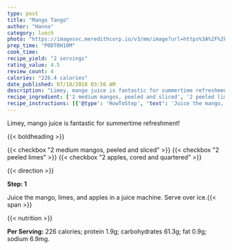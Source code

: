 ```yaml
---
type: post
title: "Mango Tango"
author: "Hanna"
category: lunch
photo: "https://imagesvc.meredithcorp.io/v3/mm/image?url=https%3A%2F%2Fimages.media-allrecipes.com%2Fuserphotos%2F7884465.jpg"
prep_time: "P0DT0H10M"
cook_time: 
recipe_yield: "2 servings"
rating_value: 4.5
review_count: 4
calories: "226.4 calories"
date_published: 07/18/2018 03:56 AM
description: "Limey, mango juice is fantastic for summertime refreshment!"
recipe_ingredient: ['2 medium mangos, peeled and sliced', '2 peeled limes', '2 apples, cored and quartered']
recipe_instructions: [{'@type': 'HowToStep', 'text': 'Juice the mango, limes, and apples in a juice machine.  Serve over ice.\n'}]
---
```


Limey, mango juice is fantastic for summertime refreshment! 

{{< boldheading >}}

{{< checkbox "2 medium mangos, peeled and sliced" >}}
{{< checkbox "2  peeled limes" >}}
{{< checkbox "2  apples, cored and quartered" >}}


{{< direction >}}

**Step: 1**

Juice the mango, limes, and apples in a juice machine.  Serve over ice.{{< span >}}

{{< nutrition >}}

**Per Serving:** 226 calories; protein 1.9g; carbohydrates 61.3g; fat 0.9g; sodium 6.9mg.